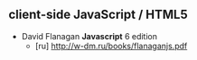 ## client-side JavaScript / HTML5

* David Flanagan **Javascript** 6 edition
	* [ru] http://w-dm.ru/books/flanaganjs.pdf

